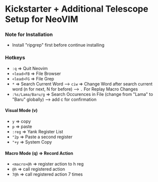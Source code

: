 # Kickstarter + Additional Telescope Setup for NeoVIM

### Note for Installation
- Install "ripgrep" first before continue installing

### Hotkeys

- `:q` => Quit Neovim
- `<lead>FB` => File Browser
- `<lead>FG` => File Grep
- `*` => Search Current Word --> `ciw` => Change Word after search current word (n for next, N for before) --> `.` For Replay Macro Changes
- `:%s/Lama/Baru/g` => Search Occurences in File (change from "Lama" to "Baru" globally) --> add c for confirmation

#### Visual Mode (v)
- `y` => copy
- `p` => paste
- `:reg` => Yank Register List
- `"2p` => Paste a second register
- `"+y` => System Copy

#### Macro Mode (q) => Record Action
- `<macro>@h` => register action to h reg
- `@h` => call registered action
- `7@h` => call registered action 7 times

